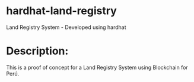 # hardhat-land-registry
Land Registry System - Developed using hardhat 


# Description:
This is a proof of concept for a Land Registry System using Blockchain for Perú.
